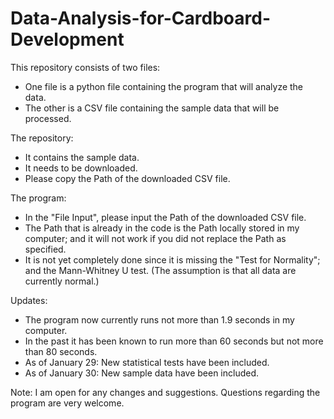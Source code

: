 # Data-Analysis-for-Cardboard-Development

This repository consists of two files: 
- One file is a python file containing the program that will analyze the data.
- The other is a CSV file containing the sample data that will be processed.

The repository:
- It contains the sample data.
- It needs to be downloaded.
- Please copy the Path of the downloaded CSV file.

The program:
- In the "File Input", please input the Path of the downloaded CSV file.
- The Path that is already in the code is the Path locally stored in my computer;
  and it will not work if you did not replace the Path as specified.
- It is not yet completely done since it is missing the "Test for Normality";
  and the Mann-Whitney U test. (The assumption is that all data are currently normal.)

Updates:
- The program now currently runs not more than 1.9 seconds in my computer.
- In the past it has been known to run more than 60 seconds but not more than 80 seconds.
- As of January 29: New statistical tests have been included.
- As of January 30: New sample data have been included.

Note: I am open for any changes and suggestions. Questions regarding the program are very welcome.
